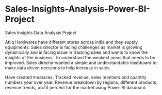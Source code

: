 # Sales-Insights-Analysis-Power-BI-Project

Sales Insights Data Analysis Project

Atliq Hardwares have different stores across india and they supply equipments. Sales director is facing challenges as market is
growing dynamically and is facing issue in tracking sales and wants to know the insights of the business. To understand the weakest areas that needs
to be improved. Sales director wanted a simple and understandable dashboard to make data driven decisions to help increase in sales.


Have created measures, Tracked revenue, sales numbers and quantity numbers year over year.
Revenue breakdown by regions, different products, revenue trends, profit percent for the market using Power BI dasboard.
